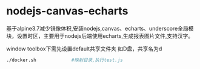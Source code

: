 # nodejs-canvas-echarts

基于alpine3.7减少镜像体积,安装nodejs,canvas、echarts、underscore全局模块，设置时区，主要用于nodejs后端使用echarts,生成报表图片文件,支持汉字。

window toolbox下需先设置default共享文件夹 如D盘，共享名为d

~~~bash
./docker.sh 			#映射目录,执行test.js
~~~
